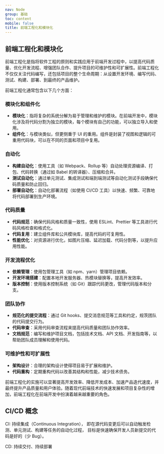 ```yaml
---
nav: Node
group: 基础
toc: content
mobile: false
title: 前端工程化和模块化
---
```


## 前端工程化和模块化

前端工程化是指将软件工程的原则和实践应用于前端开发过程中，以提高代码质量、优化开发流程、增强团队合作、提升项目的可维护性和可扩展性。前端工程化不仅仅关注代码编写，还包括项目的整个生命周期：从设置开发环境、编写代码、测试、构建、部署、到最终的产品维护。

前端工程化通常包含以下几个方面：

### 模块化和组件化

- **模块化**：指将复杂的系统分解为易于管理和维护的模块。在前端开发中，模块化涉及将代码分割为独立的模块，每个模块有自己的功能，可以独立导入和使用。
- **组件化**：与模块类似，但更侧重于 UI 的重用。组件是封装了视图和逻辑的可重用代码块，可以在不同的页面和项目中复用。

### 自动化

- **构建自动化**：使用工具（如 Webpack、Rollup 等）自动处理资源编译、打包、代码转换（通过如 Babel 的转译器）、压缩和合并。
- **测试自动化**：通过单元测试、集成测试和端到端测试等自动化测试手段确保代码质量和防止回归。
- **部署自动化**：自动化部署流程（如使用 CI/CD 工具）以快速、频繁、可靠地将代码部署到生产环境。

### 代码质量

- **代码规范**：确保代码风格和质量一致性，使用 ESLint、Prettier 等工具进行代码风格检查和格式化。
- **代码复用**：建立组件库和公共模块库，提高代码的可复用性。
- **性能优化**：对资源进行优化，如图片压缩、延迟加载、代码分割等，以提升应用性能。

### 开发流程优化

- **依赖管理**：使用包管理工具（如 npm、yarn）管理项目依赖。
- **开发环境搭建**：配置本地开发服务器、热模块替换等，提高开发效率。
- **版本控制**：使用版本控制系统（如 Git）跟踪代码更改，管理代码版本和分支。

### 团队协作

- **规范化的提交流程**：通过 Git hooks、提交消息规范等工具和约定，规茨团队的代码提交行为。
- **代码审查**：采用代码审查流程来提高代码质量和团队协作效率。
- **文档规范**：编写和维护项目文档，包括技术文档、API 文档、开发指南等，以帮助团队成员理解和使用代码。

### 可维护性和可扩展性

- **架构设计**：合理的架构设计使得项目易于扩展和维护。
- **代码重构**：定期重构代码以改善其结构和性能，减少技术债务。

前端工程化的实施可以显著提高开发效率、降低开发成本、加速产品迭代速度，并最终提升产品质量和用户体验。随着现代前端技术的快速发展和项目复杂性的增加，前端工程化在前端开发中扮演着越来越重要的角色。

## CI/CD 概念

CI: 持续集成（Continuous Integration）， 即在源代码变更后可以自动触发检测、单元测试、构建等任务的自动化过程，
目标是快速确保开发人员新提交的代码是好的（少 Bug）。

CD: 持续交付、持续部署
